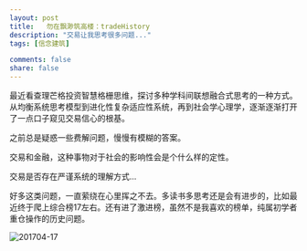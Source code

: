 ```yaml
---
layout: post
title:   勿在飘渺筑高楼：tradeHistory
description: "交易让我思考很多问题..."
tags: [信念建筑]

comments: false
share: false
---
```


最近看查理芒格投资智慧格栅思维，探讨多种学科间联想融合式思考的一种方式。从均衡系统思考模型到进化性复杂适应性系统，再到社会学心理学，逐渐逐渐打开了一点口子窥见交易信心的根基。

之前总是疑惑一些费解问题，慢慢有模糊的答案。

交易和金融，这种事物对于社会的影响性会是个什么样的定性。

交易是否存在严谨系统的理解方式...

好多这类问题，一直萦绕在心里挥之不去。多读书多思考还是会有进步的，比如最近终于爬上综合榜17左右。还有进了激进榜，虽然不是我喜欢的榜单，纯属初学者重仓操作的历史问题。


![201704-17](https://ww2.sinaimg.cn/large/006tNc79gy1fesesvkow2j30u02crwtm.jpg)
 

 



